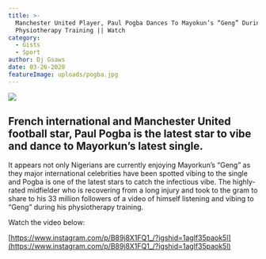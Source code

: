 ```yaml
---
title: >-
  Manchester United Player, Paul Pogba Dances To Mayokun’s “Geng” During
  Physiotherapy Training || Watch
category:
  - Gists
  - Sport
author: Dj Gsaws
date: 03-26-2020
featureImage: uploads/pogba.jpg
---
```

![](https://tooxclusive.com/wp-content/uploads/2020/02/pogba.jpg)

## **French international and Manchester United football star, Paul Pogba is the latest star to vibe and dance to Mayorkun’s latest single.**

It appears not only Nigerians are currently enjoying Mayorkun’s “Geng” as they major international celebrities have been spotted vibing to the single and Pogba is one of the latest stars to catch the infectious vibe. The highly-rated midfielder who is recovering from a long injury and took to the gram to share to his 33 million followers of a video of himself listening and vibing to “Geng” during his physiotherapy training.

Watch the video below:

[https://www.instagram.com/p/B89j8X1FQ1_/?igshid=1aglf35paok5l](https://www.instagram.com/p/B89j8X1FQ1_/?igshid=1aglf35paok5l)
